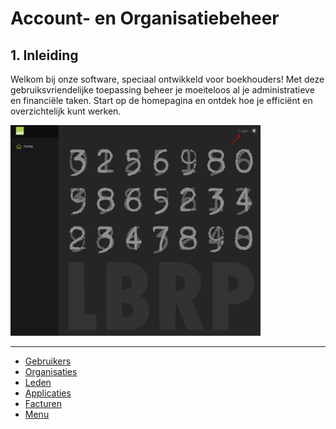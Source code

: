# Account- en Organisatiebeheer

## 1. Inleiding

Welkom bij onze software, speciaal ontwikkeld voor boekhouders! Met deze gebruiksvriendelijke toepassing beheer je moeiteloos al je administratieve en financiële taken. Start op de homepagina en ontdek hoe je efficiënt en overzichtelijk kunt werken.

<img src="./home.png" alt="home.png" style="width:400px;"/>

---

- [Gebruikers](Users/README.md)
- [Organisaties](Organizations/README.md)
- [Leden](Members/README.md)
- [Applicaties](Applications/README.md)
- [Facturen](Invoices/README.md)
- [Menu](Menu/README.md)